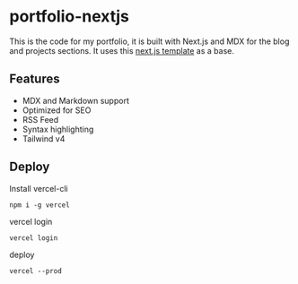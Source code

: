 # portfolio-nextjs

This is the code for my portfolio, it is built with Next.js and MDX for the blog and projects sections. It uses this [next.js template](https://vercel.com/templates/next.js/nextjs-portfolio) as a base.

## Features

- MDX and Markdown support
- Optimized for SEO
- RSS Feed
- Syntax highlighting
- Tailwind v4

## Deploy

Install vercel-cli

```shell
npm i -g vercel
```

vercel login

```shell
vercel login
```

deploy

```shell
vercel --prod
```
